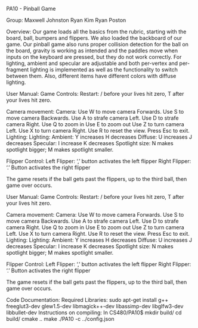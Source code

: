 PA10 - Pinball Game

Group:
Maxwell Johnston
Ryan Kim
Ryan Poston

Overview:
Our game loads all the basics from the rubric, starting with the board, ball, bumpers and flippers.
 We also loaded the backboard of our game. Our pinball game also runs proper collision detection for the ball on the board,
gravity is working as intended and the paddles move when inputs on the keyboard are pressed, but they do not work correctly.
For lighting, ambient and specular are adjustable and both per-vertex and per-fragment lighting is implemented as well as the functionality
 to switch between them. Also, different items have different colors with diffuse lighting.

User Manual:
Game Controls:
Restart: / before your lives hit zero, T after your lives hit zero.

Camera movement:
Camera: Use W to move camera Forwards.
Use S to move camera Backwards. Use A to strafe camera Left.
Use D to strafe camera Right. Use Q to zoom in
Use E to zoom out
Use Z to turn camera Left.
 Use X to turn camera Right.
Use R to reset the view.
Press Esc to exit.
Lighting:
Lighting: Ambient: Y increases H decreases
Diffuse: U increases J decreases
Specular: I increase K decreases
Spotlight size: N makes spotlight bigger; M makes spotlight smaller.



Flipper Control:
Left Flipper: ‘,’ button activates the left flipper
Right Flipper: ‘.’ Button activates the right flipper

The game resets if the ball gets past the flippers, up to the third ball, then game over occurs.


User Manual:
Game Controls:
Restart: / before your lives hit zero, T after your lives hit zero.

Camera movement:
Camera: Use W to move camera Forwards.
Use S to move camera Backwards. Use A to strafe camera Left.
Use D to strafe camera Right. Use Q to zoom in
Use E to zoom out
Use Z to turn camera Left.
 Use X to turn camera Right.
Use R to reset the view.
Press Esc to exit.
Lighting:
Lighting: Ambient: Y increases H decreases
Diffuse: U increases J decreases
Specular: I increase K decreases
Spotlight size: N makes spotlight bigger; M makes spotlight smaller.



Flipper Control:
Left Flipper: ‘,’ button activates the left flipper
Right Flipper: ‘.’ Button activates the right flipper

The game resets if the ball gets past the flippers, up to the third ball, then game over occurs.



Code Documentation:
Required Libraries: sudo apt-get install g++ freeglut3-dev glew1.5-dev libmagick++-dev libassimp-dev libglfw3-dev libbullet-dev
Instructions on compiling: In CS480/PA10$
mkdir build/
cd build/
cmake ..
make
./PA10 -c ../config.json
